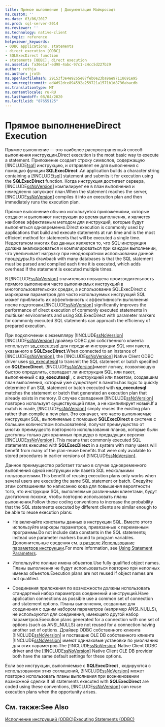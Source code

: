 ```yaml
---
title: Прямое выполнение | Документация Майкрософт
ms.custom: ''
ms.date: 03/06/2017
ms.prod: sql-server-2014
ms.reviewer: ''
ms.technology: native-client
ms.topic: reference
helpviewer_keywords:
- ODBC applications, statements
- direct execution [ODBC]
- SQLExecDirect function
- statements [ODBC], direct execution
ms.assetid: fa36e1af-ed98-4abc-97c1-c4cc5d227b29
author: rothja
ms.author: jroth
ms.openlocfilehash: 29153f3e4e9265e87feb0e23ba9ae97118691e95
ms.sourcegitcommit: ad4d92dce894592a259721a1571b1d8736abacdb
ms.translationtype: MT
ms.contentlocale: ru-RU
ms.lasthandoff: 08/04/2020
ms.locfileid: "87655125"
---
```

# <a name="direct-execution"></a><span data-ttu-id="ec444-102">Прямое выполнение</span><span class="sxs-lookup"><span data-stu-id="ec444-102">Direct Execution</span></span>
  <span data-ttu-id="ec444-103">Прямое выполнение — это наиболее распространенный способ выполнения инструкции.</span><span class="sxs-lookup"><span data-stu-id="ec444-103">Direct execution is the most basic way to execute a statement.</span></span> <span data-ttu-id="ec444-104">Приложение создает строку символов, содержащую [!INCLUDE[tsql](../../../includes/tsql-md.md)] инструкцию, и отправляет ее для выполнения с помощью функции **SQLExecDirect** .</span><span class="sxs-lookup"><span data-stu-id="ec444-104">An application builds a character string containing a [!INCLUDE[tsql](../../../includes/tsql-md.md)] statement and submits it for execution using the **SQLExecDirect** function.</span></span> <span data-ttu-id="ec444-105">Когда инструкция достигает сервера, [!INCLUDE[ssNoVersion](../../../includes/ssnoversion-md.md)] компилирует ее в план выполнения и немедленно запускает план.</span><span class="sxs-lookup"><span data-stu-id="ec444-105">When the statement reaches the server, [!INCLUDE[ssNoVersion](../../../includes/ssnoversion-md.md)] compiles it into an execution plan and then immediately runs the execution plan.</span></span>  
  
 <span data-ttu-id="ec444-106">Прямое выполнение обычно используется приложениями, которые создают и выполняют инструкции во время выполнения, и является наиболее эффективным методом для инструкций, которые будут выполняться одновременно.</span><span class="sxs-lookup"><span data-stu-id="ec444-106">Direct execution is commonly used by applications that build and execute statements at run time and is the most efficient method for statements that will be executed a single time.</span></span> <span data-ttu-id="ec444-107">Недостатком многих баз данных является то, что SQL-инструкция должна анализироваться и компилироваться при каждом выполнении, что увеличивает нагрузку при неоднократном использовании данной процедуры.</span><span class="sxs-lookup"><span data-stu-id="ec444-107">Its drawback with many databases is that the SQL statement must be parsed and compiled each time it is executed, which adds overhead if the statement is executed multiple times.</span></span>  
  
 <span data-ttu-id="ec444-108">В [!INCLUDE[ssNoVersion](../../../includes/ssnoversion-md.md)] значительно повышена производительность прямого выполнения часто выполняемых инструкций в многопользовательских средах, а использование SQLExecDirect с маркерами параметров для часто используемых инструкций SQL может приблизить их эффективность к эффективности выполнения после подготовки.</span><span class="sxs-lookup"><span data-stu-id="ec444-108">[!INCLUDE[ssNoVersion](../../../includes/ssnoversion-md.md)] significantly improves the performance of direct execution of commonly executed statements in multiuser environments and using SQLExecDirect with parameter markers for commonly executed SQL statements can approach the efficiency of prepared execution.</span></span>  
  
 <span data-ttu-id="ec444-109">При подключении к экземпляру [!INCLUDE[ssNoVersion](../../../includes/ssnoversion-md.md)] [!INCLUDE[ssNoVersion](../../../includes/ssnoversion-md.md)] драйвер ODBC для собственного клиента использует [sp_executesql](/sql/relational-databases/system-stored-procedures/sp-executesql-transact-sql) для передачи инструкции SQL или пакета, указанного в **SQLExecDirect**.</span><span class="sxs-lookup"><span data-stu-id="ec444-109">When connected to an instance of [!INCLUDE[ssNoVersion](../../../includes/ssnoversion-md.md)], the [!INCLUDE[ssNoVersion](../../../includes/ssnoversion-md.md)] Native Client ODBC driver uses [sp_executesql](/sql/relational-databases/system-stored-procedures/sp-executesql-transact-sql) to transmit the SQL statement or batch specified on **SQLExecDirect**.</span></span> [!INCLUDE[ssNoVersion](../../../includes/ssnoversion-md.md)]<span data-ttu-id="ec444-110">имеет логику, позволяющую быстро определить, совпадает ли инструкция SQL или пакет, выполненный с **sp_executesql** , с инструкцией или пакетом, создавшим план выполнения, который уже существует в памяти.</span><span class="sxs-lookup"><span data-stu-id="ec444-110">has logic to quickly determine if an SQL statement or batch executed with **sp_executesql** matches the statement or batch that generated an execution plan that already exists in memory.</span></span> <span data-ttu-id="ec444-111">В случае совпадения [!INCLUDE[ssNoVersion](../../../includes/ssnoversion-md.md)] повторно использует существующий план, а не компилирует новый.</span><span class="sxs-lookup"><span data-stu-id="ec444-111">If a match is made, [!INCLUDE[ssNoVersion](../../../includes/ssnoversion-md.md)] simply reuses the existing plan rather than compile a new plan.</span></span> <span data-ttu-id="ec444-112">Это означает, что часто выполняемые инструкции SQL, выполняемые с помощью **SQLExecDirect** в системе с большим количеством пользователей, получат преимущество от многих преимуществ повторного использования планов, которые были доступны только для хранимых процедур в предыдущих версиях [!INCLUDE[ssNoVersion](../../../includes/ssnoversion-md.md)] .</span><span class="sxs-lookup"><span data-stu-id="ec444-112">This means that commonly executed SQL statements executed with **SQLExecDirect** in a system with many users will benefit from many of the plan-reuse benefits that were only available to stored procedures in earlier versions of [!INCLUDE[ssNoVersion](../../../includes/ssnoversion-md.md)].</span></span>  
  
 <span data-ttu-id="ec444-113">Данное преимущество работает только в случае одновременного выполнения одной инструкции или пакета SQL несколькими пользователями.</span><span class="sxs-lookup"><span data-stu-id="ec444-113">This benefit of reusing execution plans only works when several users are executing the same SQL statement or batch.</span></span> <span data-ttu-id="ec444-114">Следуйте этим соглашениям по написанию кода для повышения вероятности того, что инструкции SQL, выполняемые различными клиентами, будут достаточно похожи, чтобы повторно использовать планы выполнения.</span><span class="sxs-lookup"><span data-stu-id="ec444-114">Follow these coding conventions to increase the probability that the SQL statements executed by different clients are similar enough to be able to reuse execution plans:</span></span>  
  
-   <span data-ttu-id="ec444-115">Не включайте константы данных в инструкции SQL. Вместо этого используйте маркеры параметров, привязанные к переменным программы.</span><span class="sxs-lookup"><span data-stu-id="ec444-115">Do not include data constants in the SQL statements; instead use parameter markers bound to program variables.</span></span> <span data-ttu-id="ec444-116">Дополнительные сведения см. [в разделе Использование параметров инструкции](../using-statement-parameters.md).</span><span class="sxs-lookup"><span data-stu-id="ec444-116">For more information, see [Using Statement Parameters](../using-statement-parameters.md).</span></span>  
  
-   <span data-ttu-id="ec444-117">Используйте полные имена объектов.</span><span class="sxs-lookup"><span data-stu-id="ec444-117">Use fully qualified object names.</span></span> <span data-ttu-id="ec444-118">Планы выполнения не будут использоваться повторно при неполных именах объектов.</span><span class="sxs-lookup"><span data-stu-id="ec444-118">Execution plans are not reused if object names are not qualified.</span></span>  
  
-   <span data-ttu-id="ec444-119">Соединения приложения по возможности должны использовать стандартный набор параметров соединений и инструкций.</span><span class="sxs-lookup"><span data-stu-id="ec444-119">Have application connections as possible use a common set of connection and statement options.</span></span> <span data-ttu-id="ec444-120">Планы выполнения, созданные для соединения с одним набором параметров (например ANSI_NULLS), не используются для соединения, имеющего другой набор параметров.</span><span class="sxs-lookup"><span data-stu-id="ec444-120">Execution plans generated for a connection with one set of options (such as ANSI_NULLS) are not reused for a connection having another set of options.</span></span> <span data-ttu-id="ec444-121">Драйвер ODBC собственного клиента [!INCLUDE[ssNoVersion](../../../includes/ssnoversion-md.md)] и поставщик OLE DB собственного клиента [!INCLUDE[ssNoVersion](../../../includes/ssnoversion-md.md)] имеют одинаковые установки по умолчанию для этих параметров.</span><span class="sxs-lookup"><span data-stu-id="ec444-121">The [!INCLUDE[ssNoVersion](../../../includes/ssnoversion-md.md)] Native Client ODBC driver and the [!INCLUDE[ssNoVersion](../../../includes/ssnoversion-md.md)] Native Client OLE DB provider both have the same default settings for these options.</span></span>  
  
 <span data-ttu-id="ec444-122">Если все инструкции, выполняемые с **SQLExecDirect** , кодируются с использованием этих соглашений, [!INCLUDE[ssNoVersion](../../../includes/ssnoversion-md.md)] может повторно использовать планы выполнения при возникновении возможной сделки.</span><span class="sxs-lookup"><span data-stu-id="ec444-122">If all statements executed with **SQLExecDirect** are coded using these conventions, [!INCLUDE[ssNoVersion](../../../includes/ssnoversion-md.md)] can reuse execution plans when the opportunity arises.</span></span>  
  
## <a name="see-also"></a><span data-ttu-id="ec444-123">См. также:</span><span class="sxs-lookup"><span data-stu-id="ec444-123">See Also</span></span>  
 [<span data-ttu-id="ec444-124">Исполнение инструкций &#40;ODBC&#41;</span><span class="sxs-lookup"><span data-stu-id="ec444-124">Executing Statements &#40;ODBC&#41;</span></span>](executing-statements-odbc.md)  
  
  
